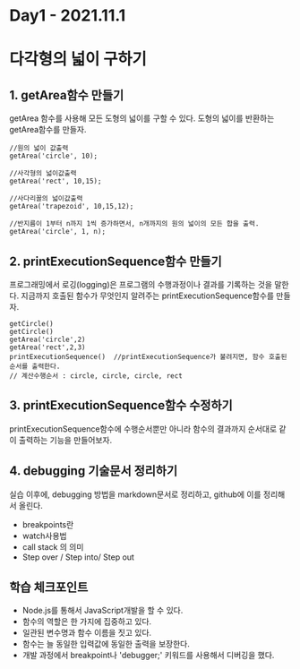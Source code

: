 # Day1 - 2021.11.1

# 다각형의 넓이 구하기

## 1. getArea함수 만들기

getArea 함수를 사용해 모든 도형의 넓이를 구할 수 있다.
도형의 넓이를 반환하는 getArea함수를 만들자.

```
//원의 넓이 값출력
getArea('circle', 10);

//사각형의 넓이값출력
getArea('rect', 10,15);

//사다리꼴의 넓이값출력
getArea('trapezoid', 10,15,12);

//반지름이 1부터 n까지 1씩 증가하면서, n개까지의 원의 넓이의 모든 합을 출력.
getArea('circle', 1, n);
```

## 2. printExecutionSequence함수 만들기

프로그래밍에서 로깅(logging)은 프로그램의 수행과정이나 결과를 기록하는 것을 말한다.
지금까지 호출된 함수가 무엇인지 알려주는 printExecutionSequence함수를 만들자.

```
getCircle()
getCircle()
getArea('circle',2)
getArea('rect',2,3)
printExecutionSequence()  //printExecutionSequence가 불려지면, 함수 호출된 순서를 출력한다.
// 계산수행순서 : circle, circle, circle, rect
```

## 3. printExecutionSequence함수 수정하기

printExecutionSequence함수에 수행순서뿐만 아니라 함수의 결과까지 순서대로 같이 출력하는 기능을 만들어보자.

## 4. debugging 기술문서 정리하기

실습 이후에, debugging 방법을 markdown문서로 정리하고, github에 이를 정리해서 올린다.

- breakpoints란
- watch사용법
- call stack 의 의미
- Step over / Step into/ Step out

## 학습 체크포인트

- Node.js를 통해서 JavaScript개발을 할 수 있다.
- 함수의 역할은 한 가지에 집중하고 있다.
- 일관된 변수명과 함수 이름을 짓고 있다.
- 함수는 늘 동일한 입력값에 동일한 출력을 보장한다.
- 개발 과정에서 breakpoint나 'debugger;' 키워드를 사용해서 디버깅을 했다.
